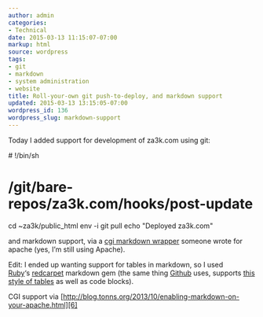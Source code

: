 ```yaml
---
author: admin
categories:
- Technical
date: 2015-03-13 11:15:07-07:00
markup: html
source: wordpress
tags:
- git
- markdown
- system administration
- website
title: Roll-your-own git push-to-deploy, and markdown support
updated: 2015-03-13 13:15:05-07:00
wordpress_id: 136
wordpress_slug: markdown-support
---
```

Today I added support for development of za3k.com using git:

\# !/bin/sh
# /git/bare-repos/za3k.com/hooks/post-update
cd ~za3k/public\_html
env -i git pull
echo "Deployed za3k.com"

and markdown support, via a [cgi markdown wrapper][1] someone wrote for apache (yes, I’m still using Apache).

Edit: I ended up wanting support for tables in markdown, so I used [Ruby][2]‘s [redcarpet][3] markdown gem (the same thing [Github][4] uses, supports [this style of tables][5] as well as code blocks).

CGI support via [http://blog.tonns.org/2013/10/enabling-markdown-on-your-apache.html][6]

[1]: https://github.com/alue/markdown-handler/blob/master/README.md
[2]: https://www.ruby-lang.org/
[3]: https://github.com/vmg/redcarpet
[4]: https://github.com/
[5]: http://www.tablesgenerator.com/markdown_tables
[6]: http://blog.tonns.org/2013/10/enabling-markdown-on-your-apache.html
